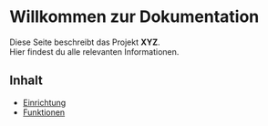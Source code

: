 # Willkommen zur Dokumentation

Diese Seite beschreibt das Projekt **XYZ**.  
Hier findest du alle relevanten Informationen.

## Inhalt   
- [Einrichtung](docs/setup.md)  
- [Funktionen](docs/features.md)  
